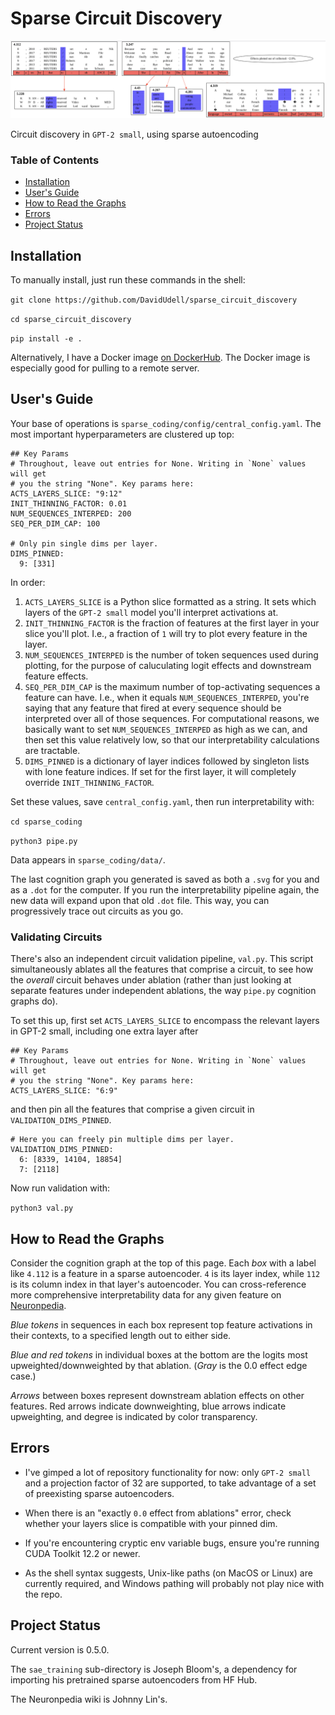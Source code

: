# Sparse Circuit Discovery
![Feature graph](header.png)

Circuit discovery in `GPT-2 small`, using sparse autoencoding

### Table of Contents
- [Installation](#installation)
- [User's Guide](#users-guide)
- [How to Read the Graphs](#how-to-read-the-graphs)
- [Errors](#errors)
- [Project Status](#project-status)

## Installation
To manually install, just run these commands in the shell:

`git clone https://github.com/DavidUdell/sparse_circuit_discovery`

`cd sparse_circuit_discovery`

`pip install -e .`

Alternatively, I have a Docker image [on
DockerHub](https://hub.docker.com/r/davidudell/sparse_circuit_discovery). The
Docker image is especially good for pulling to a remote server.

## User's Guide
Your base of operations is `sparse_coding/config/central_config.yaml`.
The most important hyperparameters are clustered up top:

```
## Key Params
# Throughout, leave out entries for None. Writing in `None` values will get
# you the string "None". Key params here:
ACTS_LAYERS_SLICE: "9:12"
INIT_THINNING_FACTOR: 0.01
NUM_SEQUENCES_INTERPED: 200
SEQ_PER_DIM_CAP: 100

# Only pin single dims per layer.
DIMS_PINNED:
  9: [331]
```

In order:
1. `ACTS_LAYERS_SLICE` is a Python slice formatted as a string. It sets which
  layers of the `GPT-2 small` model you'll interpret activations at.
2. `INIT_THINNING_FACTOR` is the fraction of features at the first layer in
   your slice you'll plot. I.e., a fraction of `1` will try to plot every
   feature in the layer.
3. `NUM_SEQUENCES_INTERPED` is the number of token sequences used during
   plotting, for the purpose of caluculating logit effects and downstream
   feature effects.
4. `SEQ_PER_DIM_CAP` is the maximum number of top-activating sequences a
   feature can have. I.e., when it equals `NUM_SEQUENCES_INTERPED`, you're
   saying that any feature that fired at every sequence should be interpreted
   over all of those sequences. For computational reasons, we basically want to
   set `NUM_SEQUENCES_INTERPED` as high as we can, and then set this value
   relatively low, so that our interpretability calculations are tractable.
5. `DIMS_PINNED` is a dictionary of layer indices followed by singleton lists
   with lone feature indices. If set for the first layer, it will completely
   override `INIT_THINNING_FACTOR`.

Set these values, save `central_config.yaml`, then run interpretability with:

`cd sparse_coding`

`python3 pipe.py`

Data appears in `sparse_coding/data/`.

The last cognition graph you generated is saved as both a `.svg` for you and as
a `.dot` for the computer. If you run the interpretability pipeline again, the
new data will expand upon that old `.dot` file. This way, you can progressively
trace out circuits as you go.

### Validating Circuits
There's also an independent circuit validation pipeline, `val.py`. This script
simultaneously ablates all the features that comprise a circuit, to see how the
_overall_ circuit behaves under ablation (rather than just looking at separate
features under independent ablations, the way `pipe.py` cognition graphs do).

To set this up, first set `ACTS_LAYERS_SLICE` to encompass the relevant layers
in GPT-2 small, including one extra layer after
```
## Key Params
# Throughout, leave out entries for None. Writing in `None` values will get
# you the string "None". Key params here:
ACTS_LAYERS_SLICE: "6:9"
```
and then pin all the features that comprise a given circuit in
`VALIDATION_DIMS_PINNED`.
```
# Here you can freely pin multiple dims per layer.
VALIDATION_DIMS_PINNED:
  6: [8339, 14104, 18854]
  7: [2118]
```
Now run validation with:

`python3 val.py`

## How to Read the Graphs
Consider the cognition graph at the top of this page. Each _box_ with a label
like `4.112` is a feature in a sparse autoencoder. `4` is its layer index,
while `112` is its column index in that layer's autoencoder. You can
cross-reference more comprehensive interpretability data for any given feature
on [Neuronpedia](https://www.neuronpedia.org/gpt2-small).

_Blue tokens_ in sequences in each box represent top feature activations in
their contexts, to a specified length out to either side.

_Blue and red tokens_ in individual boxes at the bottom are the logits most
upweighted/downweighted by that ablation. (_Gray_ is the 0.0 effect edge case.)

_Arrows_ between boxes represent downstream ablation effects on other features.
Red arrows indicate downweighting, blue arrows indicate upweighting, and degree
is indicated by color transparency.

## Errors
- I've gimped a lot of repository functionality for now: only `GPT-2 small` and
  a projection factor of 32 are supported, to take advantage of a set of
  preexisting sparse autoencoders.

- When there is an "exactly `0.0` effect from ablations" error, check whether
  your layers slice is compatible with your pinned dim.

- If you're encountering cryptic env variable bugs, ensure you're running CUDA
  Toolkit 12.2 or newer.

- As the shell syntax suggests, Unix-like paths (on MacOS or Linux) are
  currently required, and Windows pathing will probably not play nice with the
  repo.

## Project Status
Current version is 0.5.0.

The `sae_training` sub-directory is Joseph Bloom's, a dependency for importing
his pretrained sparse autoencoders from HF Hub.

The Neuronpedia wiki is Johnny Lin's.
